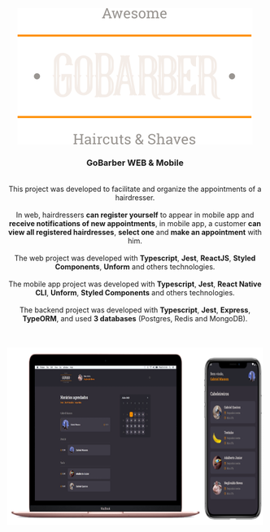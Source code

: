 <p align="center">
  <a href="https://github.com/gmass0n/gobarber-11">
    <img src="./.github/logo.svg" alt="GoBarber">
  </a>
  <h3 align="center">GoBarber WEB & Mobile</h3>
  <p align="center">
  <br />
    This project was developed to facilitate and organize the appointments of a hairdresser.
  <br />
  <br />
    In web, hairdressers <strong>can register yourself</strong> to appear in mobile app and <strong>receive notifications of new appointments</strong>, in mobile app, a customer <strong>can view all registered hairdresses</strong>, <strong>select one</strong> and <strong>make an appointment</strong> with him.
  <br />
  <br />
    The web project was developed with <strong>Typescript</strong>, <strong>Jest</strong>, <strong>ReactJS</strong>, <strong>Styled Components</strong>, <strong>Unform</strong> and others technologies.
  <br />
  <br />
  The mobile app project was developed with <strong>Typescript</strong>, <strong>Jest</strong>, <strong>React Native CLI</strong>, <strong>Unform</strong>, <strong>Styled Components</strong> and others technologies.
    <br />
  <br />
  The backend project was developed with <strong>Typescript</strong>, <strong>Jest</strong>, <strong>Express</strong>, <strong>TypeORM</strong>, and used <strong>3 databases</strong> (Postgres, Redis and MongoDB).
  <br />
  <br />
  <br />
  <p align="center">
    <a href="https://github.com/gmass0n/gobarber-11">
      <img src="./.github/web-mobile.png" alt="WEB&Mobile" height="350">
    </a>
  </p>
